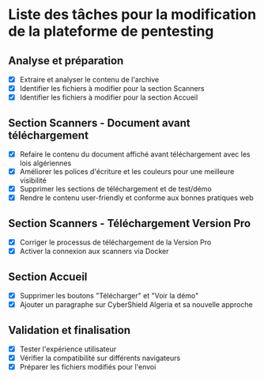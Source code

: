 # Liste des tâches pour la modification de la plateforme de pentesting

## Analyse et préparation
- [x] Extraire et analyser le contenu de l'archive
- [x] Identifier les fichiers à modifier pour la section Scanners
- [x] Identifier les fichiers à modifier pour la section Accueil

## Section Scanners - Document avant téléchargement
- [x] Refaire le contenu du document affiché avant téléchargement avec les lois algériennes
- [x] Améliorer les polices d'écriture et les couleurs pour une meilleure visibilité
- [x] Supprimer les sections de téléchargement et de test/démo
- [x] Rendre le contenu user-friendly et conforme aux bonnes pratiques web

## Section Scanners - Téléchargement Version Pro
- [x] Corriger le processus de téléchargement de la Version Pro
- [x] Activer la connexion aux scanners via Docker

## Section Accueil
- [x] Supprimer les boutons "Télécharger" et "Voir la démo"
- [x] Ajouter un paragraphe sur CyberShield Algeria et sa nouvelle approche

## Validation et finalisation
- [x] Tester l'expérience utilisateur
- [x] Vérifier la compatibilité sur différents navigateurs
- [x] Préparer les fichiers modifiés pour l'envoi
